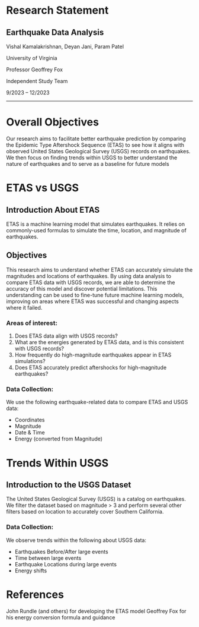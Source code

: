 ﻿# Research Statement


## Earthquake Data Analysis
Vishal Kamalakrishnan, Deyan Jani, Param Patel 

University of Virginia

Professor Geoffrey Fox

Independent Study Team

9/2023 – 12/2023

- - -

# Overall Objectives
Our research aims to facilitate better earthquake prediction by comparing the Epidemic Type Aftershock Sequence (ETAS) to see how it aligns with observed United States Geological Survey (USGS) records on earthquakes. We then focus on finding trends within USGS to better understand the nature of earthquakes and to serve as a baseline for future models

# ETAS vs USGS
## Introduction About ETAS
ETAS is a machine learning model that simulates earthquakes. It relies on commonly-used formulas to simulate the time, location, and magnitude of earthquakes.

## Objectives
This research aims to understand whether ETAS can accurately simulate the magnitudes and locations of earthquakes. By using data analysis to compare ETAS data with USGS records, we are able to determine the accuracy of this model and discover potential limitations. This understanding can be used to fine-tune future machine learning models, improving on areas where ETAS was successful and changing aspects where it failed. 

### Areas of interest:  
1. Does ETAS data align with USGS records?  
2. What are the energies generated by ETAS data, and is this consistent with USGS records?  
3. How frequently do high-magnitude earthquakes appear in ETAS simulations?  
4. Does ETAS accurately predict aftershocks for high-magnitude earthquakes?

### Data Collection:
We use the following earthquake-related data to compare ETAS and USGS data:  
- Coordinates  
- Magnitude  
- Date & Time
- Energy (converted from Magnitude)

# Trends Within USGS
## Introduction to the USGS Dataset
The United States Geological Survey (USGS) is a catalog on earthquakes. We filter the dataset based on magnitude > 3 and perform several other filters based on location to accurately cover Southern California.

### Data Collection:
We observe trends within the following about USGS data:
- Earthquakes Before/After large events  
- Time between large events  
- Earthquake Locations during large events
- Energy shifts

# References
John Rundle (and others) for developing the ETAS model
Geoffrey Fox for his energy conversion formula and guidance